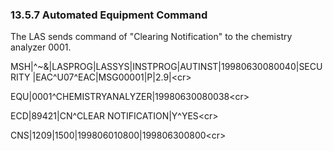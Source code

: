 ### 13.5.7 Automated Equipment Command

The LAS sends command of "Clearing Notification" to the chemistry analyzer 0001.

MSH|^~\&|LASPROG|LASSYS|INSTPROG|AUTINST|19980630080040|SECURITY |EAC^U07^EAC|MSG00001|P|2.9|&lt;cr>

EQU|0001^CHEMISTRYANALYZER|19980630080038&lt;cr>

ECD|89421|CN^CLEAR NOTIFICATION|Y^YES&lt;cr>

CNS|1209|1500|199806010800|199806300800&lt;cr>
